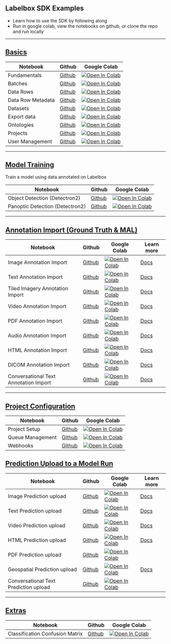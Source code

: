 ## Labelbox SDK Examples

- Learn how to use the SDK by following along
- Run in google colab, view the notebooks on github, or clone the repo and run locally

---

## [Basics](basics)

| Notebook          | Github                                   | Google Colab                                                                                                                                                                                        |
| ----------------- | ---------------------------------------- | --------------------------------------------------------------------------------------------------------------------------------------------------------------------------------------------------- |
| Fundamentals      | [Github](basics/basics.ipynb)            | [![Open In Colab](https://colab.research.google.com/assets/colab-badge.svg)](https://colab.research.google.com/github/Labelbox/labelbox-python/blob/master/examples/basics/basics.ipynb)            |
| Batches           | [Github](basics/batches.ipynb)           | [![Open In Colab](https://colab.research.google.com/assets/colab-badge.svg)](https://colab.research.google.com/github/Labelbox/labelbox-python/blob/master/examples/basics/batches.ipynb)           |
| Data Rows         | [Github](basics/data_rows.ipynb)         | [![Open In Colab](https://colab.research.google.com/assets/colab-badge.svg)](https://colab.research.google.com/github/Labelbox/labelbox-python/blob/master/examples/basics/data_rows.ipynb)         |
| Data Row Metadata | [Github](basics/data_row_metadata.ipynb) | [![Open In Colab](https://colab.research.google.com/assets/colab-badge.svg)](https://colab.research.google.com/github/Labelbox/labelbox-python/blob/master/examples/basics/data_row_metadata.ipynb) |
| Datasets          | [Github](basics/datasets.ipynb)          | [![Open In Colab](https://colab.research.google.com/assets/colab-badge.svg)](https://colab.research.google.com/github/Labelbox/labelbox-python/blob/master/examples/basics/datasets.ipynb)          |
| Export data       | [Github](basics/export_data.ipynb)       | [![Open In Colab](https://colab.research.google.com/assets/colab-badge.svg)](https://colab.research.google.com/github/Labelbox/labelbox-python/blob/master/examples/basics/export_data.ipynb)       |
| Ontologies        | [Github](basics/ontologies.ipynb)        | [![Open In Colab](https://colab.research.google.com/assets/colab-badge.svg)](https://colab.research.google.com/github/Labelbox/labelbox-python/blob/master/examples/basics/ontologies.ipynb)        |
| Projects          | [Github](basics/projects.ipynb)          | [![Open In Colab](https://colab.research.google.com/assets/colab-badge.svg)](https://colab.research.google.com/github/Labelbox/labelbox-python/blob/master/examples/basics/projects.ipynb)          |
| User Management   | [Github](basics/user_management.ipynb)   | [![Open In Colab](https://colab.research.google.com/assets/colab-badge.svg)](https://colab.research.google.com/github/Labelbox/labelbox-python/blob/master/examples/basics/user_management.ipynb)   |

---

## [Model Training](https://docs.labelbox.com/docs/integration-with-model-training-service)

Train a model using data annotated on Labelbox

| Notebook                        | Github                                                | Google Colab                                                                                                                                                                                                     |
| ------------------------------- | ----------------------------------------------------- | ---------------------------------------------------------------------------------------------------------------------------------------------------------------------------------------------------------------- |
| Object Detection (Detectron2)   | [Github](integrations/detectron2/coco_object.ipynb)   | [![Open In Colab](https://colab.research.google.com/assets/colab-badge.svg)](https://colab.research.google.com/github/Labelbox/labelbox-python/blob/master/examples/integrations/detectron2/coco_object.ipynb)   |
| Panoptic Detection (Detectron2) | [Github](integrations/detectron2/coco_panoptic.ipynb) | [![Open In Colab](https://colab.research.google.com/assets/colab-badge.svg)](https://colab.research.google.com/github/Labelbox/labelbox-python/blob/master/examples/integrations/detectron2/coco_panoptic.ipynb) |

---

## [Annotation Import (Ground Truth & MAL)](annotation_import)

| Notebook                              | Github                                           | Google Colab                                                                                                                                                                                                | Learn more                                                                         |
| ------------------------------------- | ------------------------------------------------ | ----------------------------------------------------------------------------------------------------------------------------------------------------------------------------------------------------------- | ---------------------------------------------------------------------------------- |
| Image Annotation Import               | [Github](annotation_import/image.ipynb)          | [![Open In Colab](https://colab.research.google.com/assets/colab-badge.svg)](https://colab.research.google.com/github/Labelbox/labelbox-python/blob/master/examples/annotation_import/image.ipynb)          | [Docs](https://docs.labelbox.com/reference/import-image-annotations)               |
| Text Annotation Import                | [Github](annotation_import/text.ipynb)           | [![Open In Colab](https://colab.research.google.com/assets/colab-badge.svg)](https://colab.research.google.com/github/Labelbox/labelbox-python/blob/master/examples/annotation_import/text.ipynb)           | [Docs](https://docs.labelbox.com/reference/import-text-annotations)                |
| Tiled Imagery Annotation Import       | [Github](annotation_import/tiled.ipynb)          | [![Open In Colab](https://colab.research.google.com/assets/colab-badge.svg)](https://colab.research.google.com/github/Labelbox/labelbox-python/blob/master/examples/annotation_import/tiled.ipynb)          | [Docs](https://docs.labelbox.com/reference/import-geospatial-annotations)          |
| Video Annotation Import               | [Github](annotation_import/video.ipynb)          | [![Open In Colab](https://colab.research.google.com/assets/colab-badge.svg)](https://colab.research.google.com/github/Labelbox/labelbox-python/blob/master/examples/annotation_import/video.ipynb)          | [Docs](https://docs.labelbox.com/reference/import-video-annotations)               |
| PDF Annotation Import                 | [Github](annotation_import/pdf.ipynb)            | [![Open In Colab](https://colab.research.google.com/assets/colab-badge.svg)](https://colab.research.google.com/github/Labelbox/labelbox-python/blob/master/examples/annotation_import/pdf.ipynb)            | [Docs](https://docs.labelbox.com/reference/import-document-annotations)            |
| Audio Annotation Import               | [Github](annotation_import/audio.ipynb)          | [![Open In Colab](https://colab.research.google.com/assets/colab-badge.svg)](https://colab.research.google.com/github/Labelbox/labelbox-python/blob/master/examples/annotation_import/audio.ipynb)          | [Docs](https://docs.labelbox.com/reference/import-audio-annotations)               |
| HTML Annotation Import                | [Github](annotation_import/html.ipynb)           | [![Open In Colab](https://colab.research.google.com/assets/colab-badge.svg)](https://colab.research.google.com/github/Labelbox/labelbox-python/blob/master/examples/annotation_import/html.ipynb)           | [Docs](https://docs.labelbox.com/reference/import-html-annotations)                |
| DICOM Annotation Import               | [Github](annotation_import/dicom.ipynb)          | [![Open In Colab](https://colab.research.google.com/assets/colab-badge.svg)](https://colab.research.google.com/github/Labelbox/labelbox-python/blob/master/examples/annotation_import/dicom.ipynb)          | [Docs](https://docs.labelbox.com/reference/import-dicom-annotations)               |
| Conversational Text Annotation Import | [Github](annotation_import/conversational.ipynb) | [![Open In Colab](https://colab.research.google.com/assets/colab-badge.svg)](https://colab.research.google.com/github/Labelbox/labelbox-python/blob/master/examples/annotation_import/conversational.ipynb) | [Docs](https://docs.labelbox.com/reference/import-conversational-text-annotations) |

---

## [Project Configuration](project_configuration)

| Notebook         | Github                                                 | Google Colab                                                                                                                                                                                                      |
| ---------------- | ------------------------------------------------------ | ----------------------------------------------------------------------------------------------------------------------------------------------------------------------------------------------------------------- |
| Project Setup    | [Github](project_configuration/project_setup.ipynb)    | [![Open In Colab](https://colab.research.google.com/assets/colab-badge.svg)](https://colab.research.google.com/github/Labelbox/labelbox-python/blob/master/examples/project_configuration/project_setup.ipynb)    |
| Queue Management | [Github](project_configuration/queue_management.ipynb) | [![Open In Colab](https://colab.research.google.com/assets/colab-badge.svg)](https://colab.research.google.com/github/Labelbox/labelbox-python/blob/master/examples/project_configuration/queue_management.ipynb) |
| Webhooks         | [Github](project_configuration/webhooks.ipynb)         | [![Open In Colab](https://colab.research.google.com/assets/colab-badge.svg)](https://colab.research.google.com/github/Labelbox/labelbox-python/blob/master/examples/project_configuration/webhooks.ipynb)         |

## [Prediction Upload to a Model Run](prediction_upload)

| Notebook                              | Github                                                       | Google Colab                                                                                                                                                                                                            | Learn more                                                                |
| ------------------------------------- | ------------------------------------------------------------ | ----------------------------------------------------------------------------------------------------------------------------------------------------------------------------------------------------------------------- | ------------------------------------------------------------------------- |
| Image Prediction upload               | [Github](prediction_upload/image_predictions.ipynb)          | [![Open In Colab](https://colab.research.google.com/assets/colab-badge.svg)](https://colab.research.google.com/github/Labelbox/labelbox-python/blob/master/examples/prediction_upload/image_predictions.ipynb)          | [Docs](https://docs.labelbox.com/reference/upload-image-predictions)      |
| Text Prediction upload                | [Github](prediction_upload/text_predictions.ipynb)           | [![Open In Colab](https://colab.research.google.com/assets/colab-badge.svg)](https://colab.research.google.com/github/Labelbox/labelbox-python/blob/master/examples/prediction_upload/text_predictions.ipynb)           | [Docs](https://docs.labelbox.com/reference/upload-text-predictions)       |
| Video Prediction upload               | [Github](prediction_upload/video_predictions.ipynb)          | [![Open In Colab](https://colab.research.google.com/assets/colab-badge.svg)](https://colab.research.google.com/github/Labelbox/labelbox-python/blob/master/examples/prediction_upload/video_predictions.ipynb)          | [Docs](https://docs.labelbox.com/reference/upload-video-predictions)      |
| HTML Prediction upload                | [Github](prediction_upload/html_predictions.ipynb)           | [![Open In Colab](https://colab.research.google.com/assets/colab-badge.svg)](https://colab.research.google.com/github/Labelbox/labelbox-python/blob/master/examples/prediction_upload/html_predictions.ipynb)           | [Docs](https://docs.labelbox.com/reference/upload-html-predictions)       |
| PDF Prediction upload                 | [Github](prediction_upload/pdf_predictions.ipynb)            | [![Open In Colab](https://colab.research.google.com/assets/colab-badge.svg)](https://colab.research.google.com/github/Labelbox/labelbox-python/blob/master/examples/prediction_upload/pdf_predictions.ipynb)            |
| Geospatial Prediction upload          | [Github](prediction_upload/geospatial_predictions.ipynb)     | [![Open In Colab](https://colab.research.google.com/assets/colab-badge.svg)](https://colab.research.google.com/github/Labelbox/labelbox-python/blob/master/examples/prediction_upload/geospatial_predictions.ipynb)     | [Docs](https://docs.labelbox.com/reference/upload-geospatial-predictions) |
| Conversational Text Prediction upload | [Github](prediction_upload/conversational_predictions.ipynb) | [![Open In Colab](https://colab.research.google.com/assets/colab-badge.svg)](https://colab.research.google.com/github/Labelbox/labelbox-python/blob/master/examples/prediction_upload/conversational_predictions.ipynb) |

---

## [Extras](extras)

| Notebook                        | Github                                                 | Google Colab                                                                                                                                                                                                      |
| ------------------------------- | ------------------------------------------------------ | ----------------------------------------------------------------------------------------------------------------------------------------------------------------------------------------------------------------- |
| Classification Confusion Matrix | [Github](extras/classification-confusion-matrix.ipynb) | [![Open In Colab](https://colab.research.google.com/assets/colab-badge.svg)](https://colab.research.google.com/github/Labelbox/labelbox-python/blob/master/examples/extras/classification-confusion-matrix.ipynb) |
